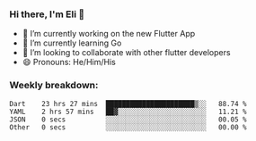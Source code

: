 ### Hi there, I'm Eli 👋
- 🔭 I’m currently working on the new Flutter App
- 🌱 I’m currently learning Go
- 🦄 I’m looking to collaborate with other flutter developers
- 😄 Pronouns: He/Him/His

### Weekly breakdown:
<!--START_SECTION:waka-->

```text
Dart    23 hrs 27 mins  ██████████████████████▒░░   88.74 %
YAML    2 hrs 57 mins   ██▓░░░░░░░░░░░░░░░░░░░░░░   11.21 %
JSON    0 secs          ░░░░░░░░░░░░░░░░░░░░░░░░░   00.05 %
Other   0 secs          ░░░░░░░░░░░░░░░░░░░░░░░░░   00.00 %
```

<!--END_SECTION:waka-->
